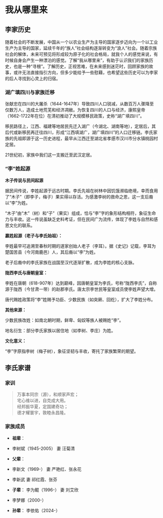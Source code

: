 # 我从哪里来

## 李家历史

随着社会的不断发展，中国从一个以农业生产为主导的国家逐步迈向为一个以工业生产为主导的国家，延续千年的“族人”社会结构逐渐转变为“浪人”社会。随着宗族社会的解体，未来可预见将形成较为原子化的社会格局，就我个人的感觉来说，有时候自身会产生一种漂泊的感觉。了解“我从哪里来”，有助于认识我们的家族历史，也是一种“寻根”。了解历史，正视苦难，在未来感到迷茫时，回顾家族的故事，或许无法直接指引方向，但多少能给予一些慰藉，也希望这些历史可以为李家的后人寻找到心灵上的归宿。

### 湖广填四川与家族迁移

张献忠在四川的大屠杀（1644-1647年）导致四川人口锐减，从数百万人骤降至仅数万人，造成土地荒芜和经济凋敝。为恢复四川的人口与经济，康熙皇帝（1662-1722年在位）在清初推动了大规模移民政策，史称“湖广填四川”。

移民路径上，江西、福建等地居民先迁入湖广（今湖北、湖南等地），定居后，其后代或新移民再迁往四川，形成“江西填湖广，湖广填四川”的人口迁移链。李氏家族的先祖即源于这一历史进程，最早从江西迁至湖北省孝感市汉川市分水镇桃园村定居。

21世纪初，家族中我们这一支搬迁至武汉定居。

### “李”姓起源
**木子传说与民间起源**

据民间传说，李姓起源于远古时期。李氏先祖在树林中因饥饿濒临绝境，幸而食用了“木子”（即李子，梅子）果实得以存活。为感激李树的救命之恩，这一支后裔以“李”为姓。

“木子”由“木”（树）和“子”（果实）组成，恰与“李”字的象形结构相符，象征生命力与丰收。这一传说虽缺乏史料考证，但在民间广为流传，体现了李姓与自然和感恩文化的联系。


**嬴姓起源（老子与李氏始祖）：**

李姓最早可追溯至春秋时期的道家创始人老子（李耳）。据《史记》记载，李耳为楚国苦县（今河南鹿邑）人，其后裔以“李”为姓。

老子后裔中的李氏家族在战国至汉代逐渐扩散，成为李姓的核心支脉。

**陇西李氏与唐朝皇室：**

李姓在唐朝（618-907年）达到巅峰，因唐朝皇室为李氏，号称“陇西李氏”，自称源于陇西（今甘肃一带）的赵郡李氏。唐太宗李世民等皇室成员使李姓声望大增。

唐代赐姓政策将“李”姓赐予功臣、少数民族（如突厥、回纥），扩大了李姓分布。

**其他来源：**

少数民族改姓：如南北朝时期，鲜卑、匈奴等族人被赐姓“李”。

地名衍生：部分李氏家族以居住地（如李树、李庄）为姓。

**文化意义：**

“李”字原指李树（梅子树），象征坚韧与丰收，寄托了家族繁荣的期望。


## 李氏家谱

### 家训

> 万事本同宗（源），和顺家声宏；\
> 宅心维以进，自克成大用。\
> 经邦振华夏，定国建奇功；\
> 德才耀寰宇，敦睦永昌隆。

### 家族成员

- **祖辈**：
- 李树斌（1945-2005） 妻 汪菊清
  
- **父辈**：
- 李新文（1969-） 妻 严艳红、张永花
  
- 李新武  妻 祁红霞、张芬

- **子辈**：
  李为鲲（1996-） 妻 刘艾欣
  
- 李梦娜（2000-）
  
- **孙辈**：
  李依佑（2024-）


